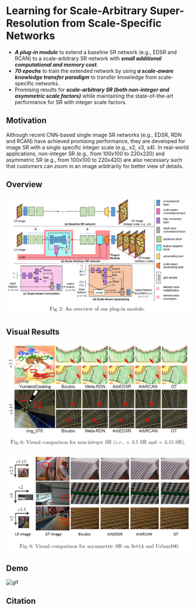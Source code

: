 # Learning for Scale-Arbitrary Super-Resolution from Scale-Specific Networks
- ***A plug-in module*** to extend a baseline SR network (e.g., EDSR and RCAN) to a scale-arbitrary SR network with ***small additional computational and memory cost***. 
- ***70 epochs*** to train the extended network by using ***a scale-aware knowledge transfer paradigm*** to transfer knowledge from scale-specific networks.
- Promising results for ***scale-arbitrary SR (both non-integer and asymmetric scale factors)*** while maintaining the state-of-the-art performance for SR with integer scale factors.

## Motivation
Although recent CNN-based single image SR networks (e.g., EDSR, RDN and RCAN) have achieved promising performance, they are developed for image SR with a single specific integer scale (e.g., x2, x3, x4). In real-world applications, non-integer SR (e.g., from 100x100 to 220x220) and asymmetric SR (e.g., from 100x100 to 220x420) are also necessary such that customers can zoom in an image arbitrarily for better view of details.

## Overview
![non-integer](./Figs/overview.png)

## Visual Results

![non-integer](./Figs/non-integer.png)

![asymmetric](./Figs/asymmetric.png)

## Demo

![gif](./Figs/1.gif)

## Citation
